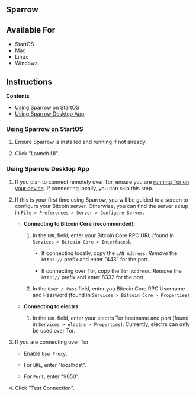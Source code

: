 ## Sparrow

## Available For

- StartOS
- Mac
- Linux
- Windows

## Instructions

**Contents**

- [Using Sparrow on StartOS](#using-sparrow-on-startos)
- [Using Sparrow Desktop App](#using-sparrow-desktop-app)

### Using Sparrow on StartOS

1. Ensure Sparrow is installed and running if not already.

1. Click "Launch UI".

### Using Sparrow Desktop App

1. If you plan to connect remotely over Tor, ensure you are [running Tor on your device](../../../../user-manual/connecting.md#running-tor-on-your-phonelaptop). If connecting locally, you can skip this step.

1. If this is your first time using Sparrow, you will be guided to a screen to configure your Bitcoin server. Otherwise, you can find the server setup in `File > Preferences > Server > Configure Server`.

   - **Connecting to Bitcoin Core (recommended)**:

     1. In the `URL` field, enter your Bitcoin Core RPC URL (found in `Services > Bitcoin Core > Interfaces`).

        - If connecting locally, copy the `LAN Address`. _Remove_ the `https://` prefix and enter "443" for the port.

        - If connecting over Tor, copy the `Tor Address`. _Remove_ the `http://` prefix and enter 8332 for the port.

     1. In the `User / Pass` field, enter you Bitcoin Core RPC Username and Password (found in `Services > Bitcoin Core > Properties`)

   - **Connecting to electrs**:

     1. In the `URL` field, enter your electrs Tor hostname and port (found in `Services > electrs > Properties`). Currently, electrs can only be used over Tor.

1. If you are connecting over Tor

   - Enable `Use Proxy`.

   - For `URL`, enter "localhost".

   - For `Port`, enter "9050".

1. Click "Test Connection".
